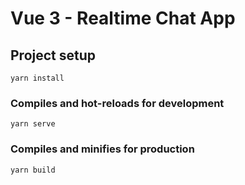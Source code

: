 # Vue 3 - Realtime Chat App


## Project setup

```
yarn install
```

### Compiles and hot-reloads for development

```
yarn serve
```

### Compiles and minifies for production

```
yarn build
```
